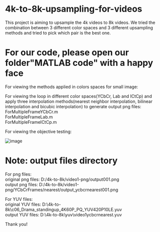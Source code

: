 # 4k-to-8k-upsampling-for-videos

This project is aiming to upsample the 4k videos to 8k videos.
We tried the combination between 3 different color spaces and 3 different upsampling methods and tried to pick which pair is the best one.

# For our code, please open our folder"MATLAB code" with a happy face

For viewing the methods applied in colors spaces for small image:

For viewing the loop in different color spaces(YCbCr, Lab and ICtCp) and apply three interpolation methods(nearest neighbor interpolation, bilinear interpolation and bicubic interpolation) to generate output png files:  
ForMultipleFrameYCbCr.m  
ForMultipleFrameLab.m  
ForMultipleFrameICtCp.m

For viewing the objective testing:

![image](https://user-images.githubusercontent.com/91431648/163505628-96510d56-1599-41de-ba4c-cb064bd3ccae.png)

# Note: output files directory
For png files:  
original png files: D:/4k-to-8k/video1-png/output001.png  
output png files: D:/4k-to-8k/video1-png/YCbCrFrames/nearest/output_ycbcrnearest001.png  

For YUV files:  
original YUV files: D:\4k-to-8k\c06_Drama_standingup_4K60P_PQ_YUV420P10LE.yuv  
output YUV files: D:\4k-to-8k\yuv\video1ycbcrnearest.yuv  

Thank you!
